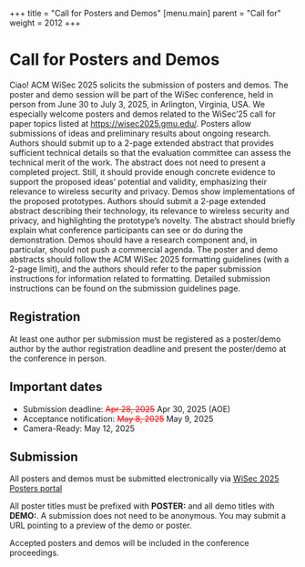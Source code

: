 +++
title = "Call for Posters and Demos"
[menu.main]
    parent = "Call for"
    weight = 2012
+++

# Call for Posters and Demos

Ciao! ACM WiSec 2025 solicits the submission of posters and demos. The poster and demo session will be part of the WiSec conference, held in person from June 30 to July 3, 2025, in Arlington, Virginia, USA. We especially welcome posters and demos related to the WiSec’25 call for paper topics listed at https://wisec2025.gmu.edu/. 
Posters allow submissions of ideas and preliminary results about ongoing research. Authors should submit up to a 2-page extended abstract that provides sufficient technical details so that the evaluation committee can assess the technical merit of the work. The abstract does not need to present a completed project. Still, it should provide enough concrete evidence to support the proposed ideas’ potential and validity, emphasizing their relevance to wireless security and privacy.
Demos show implementations of the proposed prototypes. Authors should submit a 2-page extended abstract describing their technology, its relevance to wireless security and privacy, and highlighting the prototype’s novelty. The abstract should briefly explain what conference participants can see or do during the demonstration. Demos should have a research component and, in particular, should not push a commercial agenda.
The poster and demo abstracts should follow the ACM WiSec 2025 formatting guidelines (with a 2-page limit), and the authors should refer to the paper submission instructions for information related to formatting. Detailed submission instructions can be found on the submission guidelines page.

## Registration

At least one author per submission must be registered as a poster/demo author by the author registration deadline and present the poster/demo at the conference in person.

## Important dates
- Submission deadline: <span style="color:red">~~Apr 28, 2025~~</span> Apr 30, 2025 (AOE)
- Acceptance notification: <span style="color:red">~~May 8, 2025~~</span> May 9, 2025
- Camera-Ready: May 12, 2025


## Submission

All posters and demos must be submitted electronically via [WiSec 2025 Posters portal](https://wisec25posters.hotcrp.com/)

All poster titles must be prefixed with **POSTER:** and all demo titles with **DEMO:**. A submission does not need to be anonymous. You may submit a URL pointing to a preview of the demo or poster.

Accepted posters and demos will be included in the conference proceedings.
